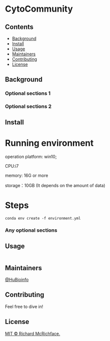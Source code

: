 # CytoCommunity

## Contents

- [Background](#background)
- [Install](#install)
- [Usage](#usage)
- [Maintainers](#maintainers)
- [Contributing](#contributing)
- [License](#license)

## Background

### Optional sections 1


### Optional sections 2


## Install

# Running environment

operation platform: win10;

CPU:i7

memory: 16G or more

storage：10GB (It depends on the amount of data)

# Steps 

```
conda env create -f environment.yml
```


### Any optional sections


## Usage

```

```

## Maintainers

[@HuBioinfo](https://github.com/huBioinfo)

## Contributing

Feel free to dive in!

## License

[MIT © Richard McRichface.](../LICENSE)
